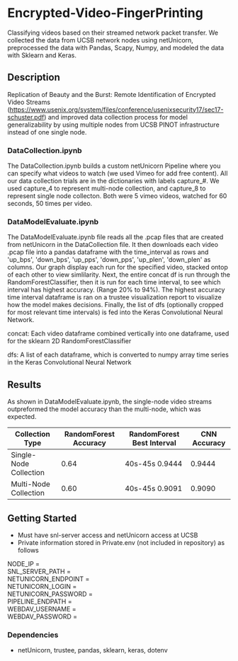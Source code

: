 # Encrypted-Video-FingerPrinting
Classifying videos based on their streamed network packet transfer. We collected the data from UCSB network nodes using netUnicorn, preprocessed the data with Pandas, Scapy, Numpy, and modeled the data with Sklearn and Keras.

## Description

Replication of Beauty and the Burst: Remote Identification of Encrypted Video Streams (https://www.usenix.org/system/files/conference/usenixsecurity17/sec17-schuster.pdf)
and improved data collection process for model generalizability by using multiple nodes from UCSB PINOT infrastructure instead of one single node. 


### DataCollection.ipynb
The DataCollection.ipynb builds a custom netUnicorn Pipeline where you can specify what videos to watch (we used Vimeo for add free content). All our data collection trials are in the dictionaries with labels capture_#. We used capture_4 to represent multi-node collection, and capture_8 to represent single node collecton. Both were 5 vimeo videos, watched for 60 seconds, 50 times per video. 


### DataModelEvaluate.ipynb
The DataModelEvaluate.ipynb file reads all the .pcap files that are created from netUnicorn in the DataCollection file. It then downloads each video .pcap file into a pandas dataframe with the time_interval as rows and 'up_bps', 'down_bps', 'up_pps', 'down_pps', 'up_plen', 'down_plen' as columns. Our graph display each run for the specified video, stacked ontop of each other to view simlilarity. Next, the entire concat df is run through the RandomForestClassifier, then it is run for each time interval, to see which interval has highest accuracy. (Range 20% to 94%). The highest accuracy time interval dataframe is ran on a trustee visualization report to visualize how the model makes decisions. Finally, the list of dfs (optionally cropped for most relevant time intervals) is fed into the Keras Convolutional Neural Network. 


concat: Each video dataframe combined vertically into one dataframe, used for the sklearn 2D RandomForestClassifier

dfs: A list of each dataframe, which is converted to numpy array time series in the Keras Convolutional Neural Network



## Results

As shown in DataModelEvaluate.ipynb, the single-node video streams outpreformed the model accuracy than the multi-node, which was expected. 


|     Collection Type    | RandomForest Accuracy | RandomForest Best Interval | CNN Accuracy |
| ---------------------- | ----------------------| -------------------------- | ------------ |
| Single-Node Collection |           0.64        |   40s-45s   0.9444         |   0.9444     |
| Multi-Node Collection  |           0.60        |   40s-45s   0.9091         |   0.9090     |





## Getting Started

- Must have snl-server access and netUnicorn access at UCSB
- Private information stored in Private.env (not included in repository) as follows

NODE_IP =  
SNL_SERVER_PATH =  
NETUNICORN_ENDPOINT =  
NETUNICORN_LOGIN =  
NETUNICORN_PASSWORD =  
PIPELINE_ENDPATH =  
WEBDAV_USERNAME =  
WEBDAV_PASSWORD =



### Dependencies

- netUnicorn, trustee, pandas, sklearn, keras, dotenv


